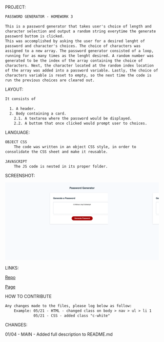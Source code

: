 PROJECT: 

    PASSWORD GENERATOR - HOMEWORK 3

    This is a password generator that takes user's choice of length and character selection and output a random string everytime the generate password buttom is clicked. 
    This was accomplished by asking the user for a desired lenght of password and character's choices. The choice of characters was assigned to a new array. The password generator consisted of a loop, running for as many times as the lenght desired. A random number was generated to be the index of the array containing the choice of characters. Next, the character located at the random index location of the array was added into a password variable. Lastly, the choice of characters variable is reset to empty, so the next time the code is run the previous choices are cleared out.


LAYOUT:

    It consists of 

      1. A header.
      2. Body containing a card.
        2.1. A textarea where the password would be displayed.
        2.2. A buttom that once clicked would prompt user to choices.
      

LANGUAGE:

    OBJECT CSS
        The code was written in an object CSS style, in order to consolidate the CSS sheet and make it reusable. 

    JAVASCRIPT
        The JS code is nested in its proper folder.


SCREENSHOT:

![Screenshot of project](./assets/img/PasswordGenerator-screenshot.png)


LINKS:

[Repo](https://github.com/eugenio18/PasswordGenerator.git)

[Page](https://eugenio18.github.io/PasswordGenerator/)
 

HOW TO CONTRIBUTE

    Any changes made to the files, please log below as follow:
        Example: 05/21 - HTML - changed class on body > nav > ul > li 1
                 05/21 - CSS - added class "c-white"

CHANGES:

01/04 - MAIN - Added full description to README.md



